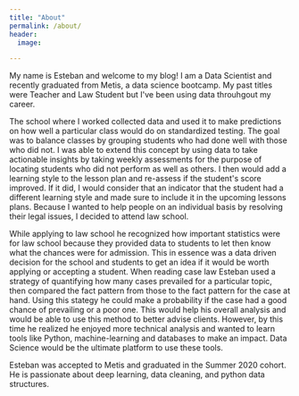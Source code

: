 ```yaml
---
title: "About"
permalink: /about/
header:
  image: 

---
```

  <p> My name is Esteban and welcome to my blog! I am a Data Scientist and recently graduated from Metis, a data science bootcamp. My past titles were Teacher and Law Student but I've been using data throuhgout my career.</p>
  
  <p> The school where I worked collected data and used it to make predictions on how well a particular class would do on standardized testing. The goal was to balance classes by grouping students who had done well with those who did not. I was able to extend this concept by using data to take actionable insights by taking weekly assessments for the purpose of locating students who did not perform as well as others. I then would add a learning style to the lesson plan and re-assess if the student's score improved. If it did, I would consider that an indicator that the student had a different learning style and made sure to include it in the upcoming lessons plans. Because I wanted to help people on an individual basis by resolving their legal issues, I decided to attend law school.
 
 
 
 
 
 
 
 
 
 
  
  <p>While applying to law school he recognized how important statistics were for law school because they provided data to students to let then know what the chances were for admission. This in essence was a data driven decision for the school and students to get an idea if it would be worth applying or accepting a student. When reading case law Esteban used a strategy of quantifying how many cases prevailed for a particular topic, then compared the fact pattern from those to the fact pattern for the case at hand. Using this stategy he could make a probability if the case had a good chance of prevailing or a poor one. This would help his overall analysis and would be able to use this method to better advise clients. However, by this time he realized he enjoyed more technical analysis and wanted to learn tools like Python, machine-learning and databases to make an impact. Data Science would be the ultimate platform to use these tools.</p>
  
  <p>Esteban was accepted to Metis and graduated in the Summer 2020 cohort. He is passionate about deep learning, data cleaning, and python data structures.</p>
  
  

